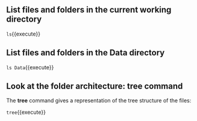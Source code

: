 
## List files and folders in the current working directory
`ls`{{execute}}

## List files and folders in the Data directory

`ls Data`{{execute}}

## Look at the folder architecture: tree command

The **tree** command gives a representation of the tree structure of the files:

`tree`{{execute}}
